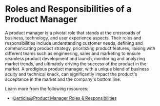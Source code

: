 # Roles and Responsibilities of a Product Manager

A product manager is a pivotal role that stands at the crossroads of business, technology, and user experience aspects. Their roles and responsibilities include understanding customer needs, defining and communicating product strategy, prioritizing product features, liaising with different teams such as engineering, sales and marketing to ensure seamless product development and launch, monitoring and analyzing market trends, and ultimately driving the success of the product in the market. A prodigious product manager, with a unique blend of business acuity and technical knack, can significantly impact the product's acceptance in the market and the company's bottom line.

Learn more from the following resources:

- [@article@Product Manager Roles & Responsibilities](https://www.productside.com/product-manager-roles-and-responsibilities-keytask/)
